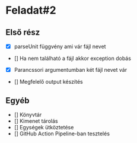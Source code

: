 # Feladat#2

## Első rész

- [x] parseUnit függvény ami vár fájl nevet
- [] Ha nem található a fájl akkor exception dobás
- [x] Parancssori argumentumban két fájl nevet vár
- [] Megfelelő output készítés

## Egyéb

- [] Könyvtár
- [] Kimenet tárolás
- [] Egységek ütköztetése
- [] GitHub Action Pipeline-ban tesztelés
